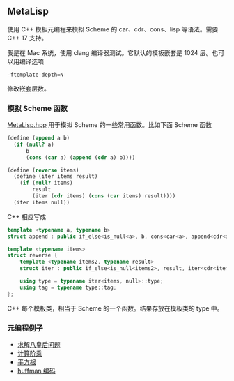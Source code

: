 ## MetaLisp

使用 C++ 模板元编程来模拟 Scheme 的 car、cdr、cons、lisp  等语法。需要 C++ 17 支持。

我是在 Mac 系统，使用 clang 编译器测试。它默认的模板嵌套是 1024 层。也可以用编译选项

```
-ftemplate-depth=N
```

修改嵌套层数。

### 模拟 Scheme 函数

[MetaLisp.hpp](./MetaLisp.hpp) 用于模拟 Scheme 的一些常用函数。比如下面 Scheme 函数

```Scheme
(define (append a b)
  (if (null? a)
      b
      (cons (car a) (append (cdr a) b))))

(define (reverse items)
  (define (iter items result)
    (if (null? items)
        result
        (iter (cdr items) (cons (car items) result))))
  (iter items null))
```

C++ 相应写成

```C++
template <typename a, typename b>
struct append : public if_else<is_null<a>, b, cons<car<a>, append<cdr<a>, b>>> {};

template <typename items>
struct reverse {
    template <typename items2, typename result>
    struct iter : public if_else<is_null<items2>, result, iter<cdr<items2>, cons<car<items2>, result>>> {};

    using type = typename iter<items, null>::type;
    using tag = typename type::tag;
};
```

C++ 每个模板类，相当于 Scheme 的一个函数。结果存放在模板类的 type 中。



### 元编程例子

* [求解八皇后问题](./examples/queen.hpp)
* [计算阶乘](./examples/factorial.hpp)
* [平方根](./examples/sqrt.hpp)
* [huffman 编码](./examples/huffman.hpp)


